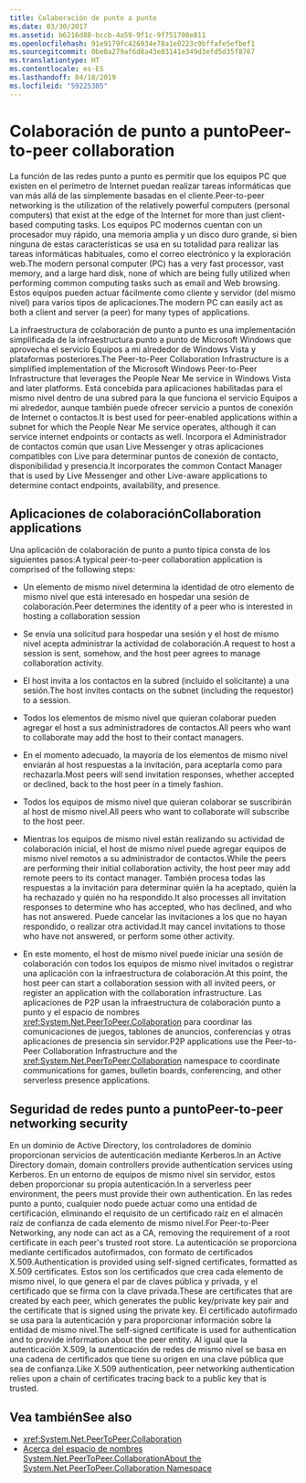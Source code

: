 ```yaml
---
title: Colaboración de punto a punto
ms.date: 03/30/2017
ms.assetid: b6216d88-bccb-4a59-9f1c-9f751708e811
ms.openlocfilehash: 91e9179fc426934e78a1e0223c9bffafe5efbef1
ms.sourcegitcommit: 0be8a279af6d8a43e03141e349d3efd5d35f8767
ms.translationtype: HT
ms.contentlocale: es-ES
ms.lasthandoff: 04/18/2019
ms.locfileid: "59225305"
---
```

# <a name="peer-to-peer-collaboration"></a><span data-ttu-id="52965-102">Colaboración de punto a punto</span><span class="sxs-lookup"><span data-stu-id="52965-102">Peer-to-peer collaboration</span></span>

<span data-ttu-id="52965-103">La función de las redes punto a punto es permitir que los equipos PC que existen en el perímetro de Internet puedan realizar tareas informáticas que van más allá de las simplemente basadas en el cliente.</span><span class="sxs-lookup"><span data-stu-id="52965-103">Peer-to-peer networking is the utilization of the relatively powerful computers (personal computers) that exist at the edge of the Internet for more than just client-based computing tasks.</span></span> <span data-ttu-id="52965-104">Los equipos PC modernos cuentan con un procesador muy rápido, una memoria amplia y un disco duro grande, si bien ninguna de estas características se usa en su totalidad para realizar las tareas informáticas habituales, como el correo electrónico y la exploración web.</span><span class="sxs-lookup"><span data-stu-id="52965-104">The modern personal computer (PC) has a very fast processor, vast memory, and a large hard disk, none of which are being fully utilized when performing common computing tasks such as email and Web browsing.</span></span> <span data-ttu-id="52965-105">Estos equipos pueden actuar fácilmente como cliente y servidor (del mismo nivel) para varios tipos de aplicaciones.</span><span class="sxs-lookup"><span data-stu-id="52965-105">The modern PC can easily act as both a client and server (a peer) for many types of applications.</span></span>  
  
<span data-ttu-id="52965-106">La infraestructura de colaboración de punto a punto es una implementación simplificada de la infraestructura punto a punto de Microsoft Windows que aprovecha el servicio Equipos a mi alrededor de Windows Vista y plataformas posteriores.</span><span class="sxs-lookup"><span data-stu-id="52965-106">The Peer-to-Peer Collaboration Infrastructure is a simplified implementation of the Microsoft Windows Peer-to-Peer Infrastructure that leverages the People Near Me service in Windows Vista and later platforms.</span></span> <span data-ttu-id="52965-107">Está concebida para aplicaciones habilitadas para el mismo nivel dentro de una subred para la que funciona el servicio Equipos a mi alrededor, aunque también puede ofrecer servicio a puntos de conexión de Internet o contactos.</span><span class="sxs-lookup"><span data-stu-id="52965-107">It is best used for peer-enabled applications within a subnet for which the People Near Me service operates, although it can service internet endpoints or contacts as well.</span></span> <span data-ttu-id="52965-108">Incorpora el Administrador de contactos común que usan Live Messenger y otras aplicaciones compatibles con Live para determinar puntos de conexión de contacto, disponibilidad y presencia.</span><span class="sxs-lookup"><span data-stu-id="52965-108">It incorporates the common Contact Manager that is used by Live Messenger and other Live-aware applications to determine contact endpoints, availability, and presence.</span></span>  
  
## <a name="collaboration-applications"></a><span data-ttu-id="52965-109">Aplicaciones de colaboración</span><span class="sxs-lookup"><span data-stu-id="52965-109">Collaboration applications</span></span>

 <span data-ttu-id="52965-110">Una aplicación de colaboración de punto a punto típica consta de los siguientes pasos:</span><span class="sxs-lookup"><span data-stu-id="52965-110">A typical peer-to-peer collaboration application is comprised of the following steps:</span></span>  
  
-   <span data-ttu-id="52965-111">Un elemento de mismo nivel determina la identidad de otro elemento de mismo nivel que está interesado en hospedar una sesión de colaboración.</span><span class="sxs-lookup"><span data-stu-id="52965-111">Peer determines the identity of a peer who is interested in hosting a collaboration session</span></span>  
  
-   <span data-ttu-id="52965-112">Se envía una solicitud para hospedar una sesión y el host de mismo nivel acepta administrar la actividad de colaboración.</span><span class="sxs-lookup"><span data-stu-id="52965-112">A request to host a session is sent, somehow, and the host peer agrees to manage collaboration activity.</span></span>  
  
-   <span data-ttu-id="52965-113">El host invita a los contactos en la subred (incluido el solicitante) a una sesión.</span><span class="sxs-lookup"><span data-stu-id="52965-113">The host invites contacts on the subnet (including the requestor) to a session.</span></span>  
  
-   <span data-ttu-id="52965-114">Todos los elementos de mismo nivel que quieran colaborar pueden agregar el host a sus administradores de contactos.</span><span class="sxs-lookup"><span data-stu-id="52965-114">All peers who want to collaborate may add the host to their contact managers.</span></span>  
  
-   <span data-ttu-id="52965-115">En el momento adecuado, la mayoría de los elementos de mismo nivel enviarán al host respuestas a la invitación, para aceptarla como para rechazarla.</span><span class="sxs-lookup"><span data-stu-id="52965-115">Most peers will send invitation responses, whether accepted or declined, back to the host peer in a timely fashion.</span></span>  
  
-   <span data-ttu-id="52965-116">Todos los equipos de mismo nivel que quieran colaborar se suscribirán al host de mismo nivel.</span><span class="sxs-lookup"><span data-stu-id="52965-116">All peers who want to collaborate will subscribe to the host peer.</span></span>  
  
-   <span data-ttu-id="52965-117">Mientras los equipos de mismo nivel están realizando su actividad de colaboración inicial, el host de mismo nivel puede agregar equipos de mismo nivel remotos a su administrador de contactos.</span><span class="sxs-lookup"><span data-stu-id="52965-117">While the peers are performing their initial collaboration activity, the host peer may add remote peers to its contact manager.</span></span> <span data-ttu-id="52965-118">También procesa todas las respuestas a la invitación para determinar quién la ha aceptado, quién la ha rechazado y quién no ha respondido.</span><span class="sxs-lookup"><span data-stu-id="52965-118">It also processes all invitation responses to determine who has accepted, who has declined, and who has not answered.</span></span>  <span data-ttu-id="52965-119">Puede cancelar las invitaciones a los que no hayan respondido, o realizar otra actividad.</span><span class="sxs-lookup"><span data-stu-id="52965-119">It may cancel invitations to those who have not answered, or perform some other activity.</span></span>  
  
-   <span data-ttu-id="52965-120">En este momento, el host de mismo nivel puede iniciar una sesión de colaboración con todos los equipos de mismo nivel invitados o registrar una aplicación con la infraestructura de colaboración.</span><span class="sxs-lookup"><span data-stu-id="52965-120">At this point, the host peer can start a collaboration session with all invited peers, or register an application with the collaboration infrastructure.</span></span>  <span data-ttu-id="52965-121">Las aplicaciones de P2P usan la infraestructura de colaboración punto a punto y el espacio de nombres <xref:System.Net.PeerToPeer.Collaboration> para coordinar las comunicaciones de juegos, tablones de anuncios, conferencias y otras aplicaciones de presencia sin servidor.</span><span class="sxs-lookup"><span data-stu-id="52965-121">P2P applications use the Peer-to-Peer Collaboration Infrastructure and the <xref:System.Net.PeerToPeer.Collaboration> namespace to coordinate communications for games, bulletin boards, conferencing, and other serverless presence applications.</span></span>  
  
## <a name="peer-to-peer-networking-security"></a><span data-ttu-id="52965-122">Seguridad de redes punto a punto</span><span class="sxs-lookup"><span data-stu-id="52965-122">Peer-to-peer networking security</span></span>  

 <span data-ttu-id="52965-123">En un dominio de Active Directory, los controladores de dominio proporcionan servicios de autenticación mediante Kerberos.</span><span class="sxs-lookup"><span data-stu-id="52965-123">In an Active Directory domain, domain controllers provide authentication services using Kerberos.</span></span> <span data-ttu-id="52965-124">En un entorno de equipos de mismo nivel sin servidor, estos deben proporcionar su propia autenticación.</span><span class="sxs-lookup"><span data-stu-id="52965-124">In a serverless peer environment, the peers must provide their own authentication.</span></span> <span data-ttu-id="52965-125">En las redes punto a punto, cualquier nodo puede actuar como una entidad de certificación, eliminando el requisito de un certificado raíz en el almacén raíz de confianza de cada elemento de mismo nivel.</span><span class="sxs-lookup"><span data-stu-id="52965-125">For Peer-to-Peer Networking, any node can act as a CA, removing the requirement of a root certificate in each peer's trusted root store.</span></span> <span data-ttu-id="52965-126">La autenticación se proporciona mediante certificados autofirmados, con formato de certificados X.509.</span><span class="sxs-lookup"><span data-stu-id="52965-126">Authentication is provided using self-signed certificates, formatted as X.509 certificates.</span></span> <span data-ttu-id="52965-127">Estos son los certificados que crea cada elemento de mismo nivel, lo que genera el par de claves pública y privada, y el certificado que se firma con la clave privada.</span><span class="sxs-lookup"><span data-stu-id="52965-127">These are certificates that are created by each peer, which generates the public key/private key pair and the certificate that is signed using the private key.</span></span> <span data-ttu-id="52965-128">El certificado autofirmado se usa para la autenticación y para proporcionar información sobre la entidad de mismo nivel.</span><span class="sxs-lookup"><span data-stu-id="52965-128">The self-signed certificate is used for authentication and to provide information about the peer entity.</span></span> <span data-ttu-id="52965-129">Al igual que la autenticación X.509, la autenticación de redes de mismo nivel se basa en una cadena de certificados que tiene su origen en una clave pública que sea de confianza.</span><span class="sxs-lookup"><span data-stu-id="52965-129">Like X.509 authentication, peer networking authentication relies upon a chain of certificates tracing back to a public key that is trusted.</span></span>  
  
## <a name="see-also"></a><span data-ttu-id="52965-130">Vea también</span><span class="sxs-lookup"><span data-stu-id="52965-130">See also</span></span>

- <xref:System.Net.PeerToPeer.Collaboration>
- [<span data-ttu-id="52965-131">Acerca del espacio de nombres System.Net.PeerToPeer.Collaboration</span><span class="sxs-lookup"><span data-stu-id="52965-131">About the System.Net.PeerToPeer.Collaboration Namespace</span></span>](../../../docs/framework/network-programming/about-the-system-net-peertopeer-collaboration-namespace.md)
